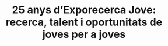 ---
edition: XXV
title: "25 anys d’Exporecerca Jove: recerca, talent i oportunitats de joves per a joves"
image: 24ebc48738e937f0.jpg
description: Carla Caro (3r de Física) i Bru Gómez (2n de Medicina) signen aquest article sobre la fira internacional de recerca juvenil més important d’Europa
icon: diarieljardi.cat.png
link: https://diarieljardi.cat/25-anys-exporecerca-jove-talent-oportunitats-magma-campus-la-salle-barcelona/
---